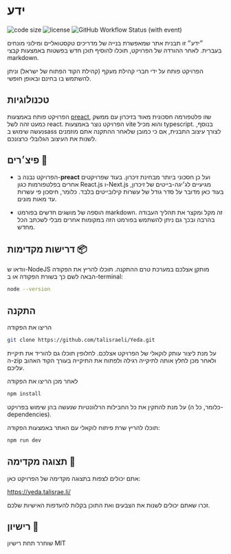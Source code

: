 # ידע

  <img src="https://img.shields.io/github/languages/code-size/talisraeli/Yeda" alt="code size">
  <img src="https://img.shields.io/github/license/talisraeli/Yeda" alt="license">
  <img alt="GitHub Workflow Status (with event)" src="https://img.shields.io/github/actions/workflow/status/talisraeli/Yeda/azure-static-web-apps-happy-field-0f5282803.yml">

<p> 
״ידע״ זו תבנית אתר שמאפשרת בנייה של מדריכים טקסטואליים ומילוני מונחים   בעברית. לאחר ההורדה של הפרויקט, תוכלו להוסיף תוכן חדש בפשטות באמצעות קבצי markdown.

הפרויקט פותח על ידי חברי קהילת מעקף (קהילת הקוד הפתוח של ישראל) וניתן להשתמש בו בחינם ובאופן חופשי.

</p>

## טכנולוגיות

<p>
הפרויקט פותח באמצעות <a href="https://preactjs.com/"> preact</a>, שזו פלטפורמה חסכונית מאוד בזיכרון עם ממשק כמעט זהה לשל react. הפרויקט נוצר באמצעות vite והוא מכיל typescript. בנוסף, נעשה שימוש בsass לצורך עיצוב התבנית, אם כי כמובן שלאחר ההתקנה אתם מוזמנים לשנות את העיצוב הגלובלי כרצונכם.
</p>

## פיצ׳רים 📌

- הפרויקט נבנה ב-**preact** ועל כן חסכוני ביותר מבחינת זיכרון.
  בעוד שפרויקטים אחרים בפלטפורמות כגון React.js ו-Next.js מגיעיים לג׳יגה-בייטים של זיכרון, בעוד כאן מדובר על סדר גודל של עשרות קילובייטים בלבד. כלומר, חיסכון פי עשרות עד מאות מונים.

- הוספה של מושגים חדשים בפורמט markdown. זה מקל ומקצר את תהליך העבודה בהרבה ובכך גם ניתן להשתמש בפורמט הזה במקומות אחרים מבלי לשכתב הכל מחדש.

## דרישות מקדימות 📦

וודאו ש-NodeJS מותקן אצלכם במערכת טרם ההתקנה. תוכלו להריץ את הפקודה הבאה לשם כך בשורת הפקודה או ב-terminal:

```bash
node --version
```

## התקנה

הריצו את הפקודה

```bash
git clone https://github.com/talisraeli/Yeda.git
```

על מנת ליצור עותק לוקאלי של הפרויקט אצלכם.
לחלופין תוכלו גם להוריד את תיקיית ה-zip ולאחר מכן לחלץ אותה לתיקייה רגילה ולפתוח את התיקייה בעורך הקוד האהוב עליכם.

לאחר מכן הריצו את הפקודה

```bash
npm install
```

על מנת להתקין את כל החבילות הרלוונטיות שנעשה בהן שימוש בפרויקט (כלומר, כל ה-dependencies).

תוכלו להריץ שרת פיתוח לוקאלי עם האתר באמצעות הפקודה:

```bash
npm run dev
```

## תצוגה מקדימה 🚀

אתם יכולים לצפות בתצוגה מקדימה של הפרויקט כאן:

https://yeda.talisrae.li/

זכרו שאתם יכולים לשנות את הצבעים ואת התוכן בקלות להעדפות האישיות שלכם.

## רישיון 📝

שוחרר תחת רישיון MIT
